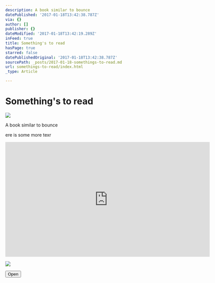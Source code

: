 ```yaml
---
description: A book similar to bounce
datePublished: '2017-01-18T13:42:38.787Z'
via: {}
author: []
publisher: {}
dateModified: '2017-01-18T13:42:19.289Z'
inFeed: true
title: Something's to read
hasPage: true
starred: false
datePublishedOriginal: '2017-01-18T13:42:38.787Z'
sourcePath: _posts/2017-01-18-somethings-to-read.md
url: somethings-to-read/index.html
_type: Article

---
```

# Something's to read
![](https://imgflo.herokuapp.com/graph/2b2431f8e7ba7b0/ef7f8f76a7eeb84405ebb7771b53ed36/croprotate.jpg?cropheight=3264&cropwidth=2448&degrees=-90&input=https%3A%2F%2Fthe-grid-user-content.s3-us-west-2.amazonaws.com%2F8c8f2bb0-2c94-4655-b442-bd673575824c.jpg&x=0&y=0)

A book similar to bounce

ere is some more texr

<iframe src="https://cdn.embedly.com/widgets/media.html?src=https%3A%2F%2Fwww.youtube.com%2Fembed%2FD56HpQBHAMs%3Ffeature%3Doembed&amp;url=http%3A%2F%2Fwww.youtube.com%2Fwatch%3Fv%3DD56HpQBHAMs&amp;image=https%3A%2F%2Fi.ytimg.com%2Fvi%2FD56HpQBHAMs%2Fhqdefault.jpg&amp;key=b7d04c9b404c499eba89ee7072e1c4f7&amp;type=text%2Fhtml&amp;schema=youtube" width="640" height="360" scrolling="no" frameborder="0" allowfullscreen="" style=""></iframe>

![](https://the-grid-user-content.s3-us-west-2.amazonaws.com/99a881f6-1e7c-4381-9058-06aee83d9323.jpg)

<button data-role="cta" style="">Open</button>